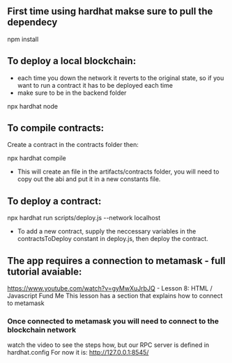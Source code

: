 ## First time using hardhat makse sure to pull the dependecy

npm install

## To deploy a local blockchain:
- each time you down the network it reverts to the original state, so if you want to run a contract it has to be deployed each time
- make sure to be in the backend folder

npx hardhat node

## To compile contracts:
Create a contract in the contracts folder then:

npx hardhat compile

- This will create an file in the artifacts/contracts folder, you will need to copy out the abi and put it in a new constants file.

## To deploy a contract:

npx hardhat run scripts/deploy.js --network localhost

- To add a new contract, supply the neccessary variables in the contractsToDeploy constant in deploy.js, then deploy the contract.

## The app requires a connection to metamask - full tutorial avaiable:
https://www.youtube.com/watch?v=gyMwXuJrbJQ  - Lesson 8: HTML / Javascript Fund Me 
This lesson has a section that explains how to connect to metamask

### Once connected to metamask you will need to connect to the blockchain network 
watch the video to see the steps how, but our RPC server is defined in hardhat.config
For now it is:
http://127.0.0.1:8545/ 